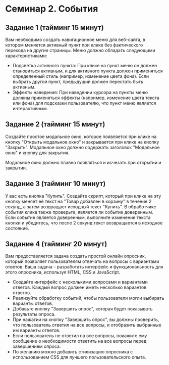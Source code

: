 # Семинар 2. События
## Задание 1 (тайминг 15 минут)
Вам необходимо создать навигационное меню для веб-сайта, в котором меняется активный пункт при клике без фактического перехода на другие страницы. Меню должно обладать следующими характеристиками:
+ Подсветка активного пункта: При клике на пункт меню он должен становиться активным, и для активного пункта должен применяться определенный стиль (например, изменение цвета фона). Если выбрать другой пункт, предыдущий должен перестать быть активным.
+ Эффекты наведения: При наведении курсора на пункты меню должны применяться эффекты (например, изменение цвета текста или фона) для подсказки пользователю, что пункт меню является интерактивным.

## Задание 2 (тайминг 15 минут)
Создайте простое модальное окно, которое появляется при клике на кнопку "Открыть модальное окно" и закрывается при клике на кнопку "Закрыть". Модальное окно должно содержать заголовок "Модальное окно" и кнопку для закрытия.

Модальное окно должно плавно появляться и исчезать при открытии и закрытии.
## Задание 3 (тайминг 10 минут)
У вас есть кнопка "Купить". Создайте скрипт, который при клике на эту кнопку меняет её текст на "Товар добавлен в корзину" в течение 2 секунд, а затем возвращает исходный текст "Купить". В обработчике события клика также проверьте, является ли событие доверенным. Если событие является доверенным, выполните изменение текста кнопки и убедитесь, что после 2 секунд текст возвращается в исходное состояние.

## Задание 4 (тайминг 20 минут)
Вам предоставляется задача создать простой онлайн опросник, который позволяет пользователям отвечать на вопросы с вариантами ответов. Ваша задача - разработать интерфейс и функциональность для этого опросника, используя HTML, CSS и JavaScript.
+ Создайте интерфейс с несколькими вопросами и вариантами ответов. Каждый вопрос должен иметь несколько вариантов ответов.
+ Реализуйте обработку событий, чтобы пользователи могли выбирать варианты ответов.
+ Добавьте кнопку "Завершить опрос", которая будет показывать результаты опроса.
+ При нажатии на кнопку "Завершить опрос", вы должны проверить, что пользователь ответил на все вопросы, и отобразить выбранные им варианты ответов.
+ Если пользователь не ответил на все вопросы, покажите ему сообщение о необходимости ответить на все вопросы перед завершением опроса.
+ По желанию можно добавить стилизацию опросника с использованием CSS для лучшего пользовательского опыта.
